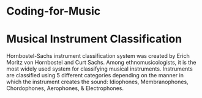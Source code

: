 # Coding-for-Music
# Musical Instrument Classification 

Hornbostel-Sachs instrument classification system was created by Erich Moritz von Hornbostel and
Curt Sachs. Among ethnomusicologists, it is the most widely used system for classifying musical
instruments.
Instruments are classified using 5 different categories depending on the manner in which the instrument
creates the sound: Idiophones, Membranophones, Chordophones, Aerophones, & Electrophones.
